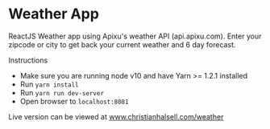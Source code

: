 # Weather App

ReactJS Weather app using Apixu's weather API (api.apixu.com). Enter your zipcode or city to get back your current weather and 6 day forecast.

Instructions
- Make sure you are running node v10 and have Yarn >= 1.2.1 installed
- Run `yarn install`
- Run `yarn run dev-server`
- Open browser to `localhost:8081`

Live version can be viewed at www.christianhalsell.com/weather